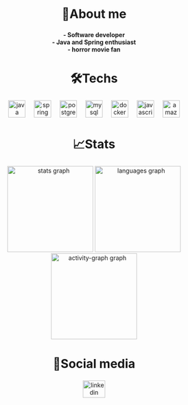 <h1 align="center">💫About me</h1>

###

<h4 align="center">- Software developer<br>- Java and Spring enthusiast<br>- horror movie fan</h4>

###

<h1 align="center">🛠️Techs</h1>

###

<div align="center">
  <img src="https://skillicons.dev/icons?i=java" height="40" alt="java logo"  />
  <img width="12" />
  <img src="https://skillicons.dev/icons?i=spring" height="40" alt="spring logo"  />
  <img width="12" />
  <img src="https://skillicons.dev/icons?i=postgres" height="40" alt="postgresql logo"  />
  <img width="12" />
  <img src="https://cdn.jsdelivr.net/gh/devicons/devicon/icons/mysql/mysql-original.svg" height="40" alt="mysql logo"  />
  <img width="12" />
  <img src="https://skillicons.dev/icons?i=docker" height="40" alt="docker logo"  />
  <img width="12" />
  <img src="https://skillicons.dev/icons?i=js" height="40" alt="javascript logo"  />
  <img width="12" />
  <img src="https://skillicons.dev/icons?i=aws" height="40" alt="amazonwebservices logo"  />
</div>

###

<h1 align="center">📈Stats</h1>

###

<div align="center">
  <img src="https://github-readme-stats.vercel.app/api?username=pedroleonez&hide_title=false&hide_rank=true&show_icons=true&include_all_commits=true&count_private=true&disable_animations=false&theme=react&locale=en&hide_border=true&order=1" height="200" alt="stats graph"  />
  <img src="https://github-readme-stats.vercel.app/api/top-langs?username=pedroleonez&locale=en&hide_title=false&layout=compact&card_width=320&langs_count=5&theme=react&hide_border=true&order=2" height="200" alt="languages graph"  />
  <img src="https://github-readme-activity-graph.vercel.app/graph?username=pedroleonez&radius=16&theme=react&area=false&order=5&hide_border=true&hide_title=false" height="200" alt="activity-graph graph"  />
</div>

###

<h1 align="center">📲Social media</h1>

###

<div align="center">
  <a href="https://www.linkedin.com/in/pedroleonez/" target="_blank">
    <img src="https://raw.githubusercontent.com/maurodesouza/profile-readme-generator/master/src/assets/icons/social/linkedin/default.svg" width="52" height="40" alt="linkedin logo"  />
  </a>
</div>

###
